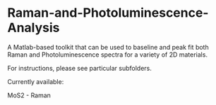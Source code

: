 # Raman-and-Photoluminescence-Analysis
A Matlab-based toolkit that can be used to baseline and peak fit both Raman and Photoluminescence spectra for a variety of 2D materials.

For instructions, please see particular subfolders.

Currently available:

MoS2 - Raman
